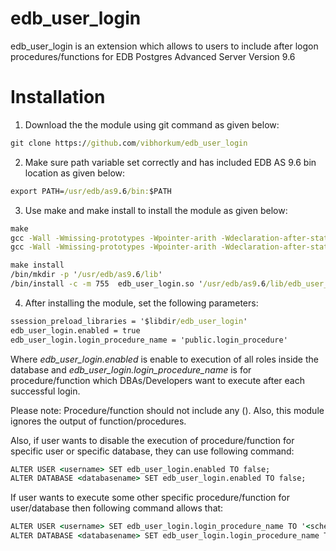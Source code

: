 # edb_user_login

edb_user_login is an extension which allows to users to include after logon procedures/functions for EDB Postgres Advanced Server Version 9.6

# Installation

1. Download the the module using git command as given below:
```cmd
git clone https://github.com/vibhorkum/edb_user_login
```
2. Make sure path variable set correctly and has included EDB AS 9.6 bin location as given below:
```cmd
export PATH=/usr/edb/as9.6/bin:$PATH
```
3. Use make and make install to install the module as given below:
```cmd
make
gcc -Wall -Wmissing-prototypes -Wpointer-arith -Wdeclaration-after-statement -Wendif-labels -Wmissing-format-attribute -Wformat-security -fno-strict-aliasing -fwrapv -fexcess-precision=standard -I/usr/libexec/icu-edb53.1/include -O2 -g -pipe -Wall -Wp,-D_FORTIFY_SOURCE=2 -fexceptions -fstack-protector-strong --param=ssp-buffer-size=4 -grecord-gcc-switches -m64 -mtune=generic -I/usr/include/et -fPIC -I. -I./ -I/usr/edb/as9.6/include/server -I/usr/edb/as9.6/include/internal -I/usr/include/et -D_GNU_SOURCE -I/usr/include/libxml2 -I/usr/libexec/icu-edb53.1/include   -I/usr/include  -c -o edb_user_login.o edb_user_login.c
gcc -Wall -Wmissing-prototypes -Wpointer-arith -Wdeclaration-after-statement -Wendif-labels -Wmissing-format-attribute -Wformat-security -fno-strict-aliasing -fwrapv -fexcess-precision=standard -I/usr/libexec/icu-edb53.1/include -O2 -g -pipe -Wall -Wp,-D_FORTIFY_SOURCE=2 -fexceptions -fstack-protector-strong --param=ssp-buffer-size=4 -grecord-gcc-switches -m64 -mtune=generic -I/usr/include/et -fPIC -shared -o edb_user_login.so edb_user_login.o  -L/usr/edb/as9.6/lib -Wl,-rpath,/usr/libexec/icu-edb53.1/lib -L/usr/libexec/icu-edb53.1/lib   -L/usr/lib64 -L/usr/libexec/icu-edb53.1/lib  -Wl,--as-needed -Wl,-rpath,'/usr/edb/as9.6/lib',--enable-new-dtags  
```
```cmd
make install 
/bin/mkdir -p '/usr/edb/as9.6/lib'
/bin/install -c -m 755  edb_user_login.so '/usr/edb/as9.6/lib/edb_user_login.so'
```

4. After installing the module, set the following parameters:
```cmd
ssession_preload_libraries = '$libdir/edb_user_login'
edb_user_login.enabled = true
edb_user_login.login_procedure_name = 'public.login_procedure'
```

Where *edb_user_login.enabled* is enable to execution of all roles inside the database and *edb_user_login.login_procedure_name* is for procedure/function which DBAs/Developers want to execute after each successful login. 

Please note: Procedure/function should not include any (). Also, this module ignores the output of function/procedures.


Also, if user wants to disable the execution of procedure/function for specific user or specific database, they can use following command:
```cmd
ALTER USER <username> SET edb_user_login.enabled TO false;
ALTER DATABASE <databasename> SET edb_user_login.enabled TO false;
```
If user wants to execute some other specific procedure/function for user/database then following command allows that:
```cmd
ALTER USER <username> SET edb_user_login.login_procedure_name TO '<schema>.procedure';
ALTER DATABASE <databasename> SET edb_user_login.login_procedure_name TO '<schema>.procedure';
```
